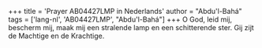 +++
title = 'Prayer AB04427LMP in Nederlands'
author = "Abdu'l-Bahá"
tags = ['lang-nl', 'AB04427LMP', "Abdu'l-Bahá"]
+++
O God, leid mij, bescherm mij, maak mij een stralende lamp en een schitterende ster.
Gij zijt de Machtige en de Krachtige.
